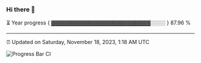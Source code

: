 ### Hi there 👋

⏳ Year progress { ▓▓▓▓▓▓▓▓▓▓▓▓▓▓▓▓▓▓▓▓▓▓▓▓▓▓░░░░ } 87.96 %

---

⏰ Updated on Saturday, November 18, 2023, 1:18 AM UTC

![Progress Bar CI](https://github.com/arthurbuhl/arthurbuhl/workflows/Progress%20Bar%20CI/badge.svg)
